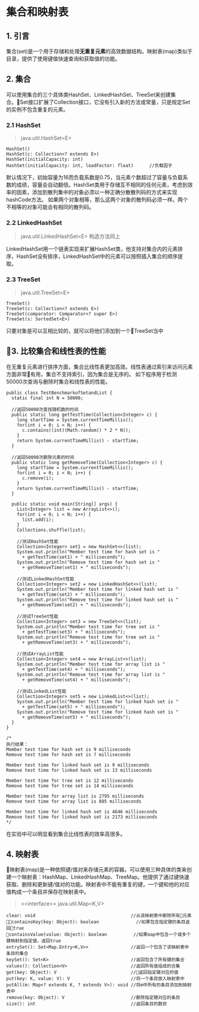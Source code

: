 # 集合和映射表
## 1. 引言
集合(set)是一个用于存储和处理**无重复元素**的高效数据结构。映射表(map)类似于目录，提供了使用键值快速查询和获取值的功能。
## 2. 集合
可以使用集合的三个具体类HashSet、LinkedHashSet、TreeSet来创建集合。Set接口扩展了Collection接口，它没有引入新的方法或常量，只是规定Set的实例不包含重复的元素。
### 2.1 HashSet
>java.util.HashSet&lt;E>
```
HashSet()
HashSet(c: Collection<? extends E>)
HashSet(initialCapacity: int)
HashSet(initialCapacity: int, loadFactor: float)      //负载因子
```
默认情况下，初始容量为16而负载系数是0.75，当元素个数超过了容量与负载系数的成绩，容量会自动翻倍。HashSet类用于存储互不相同的任何元素，考虑到效率的因素，添加到散列集中的对象必须以一种正确分散散列码的方式来实现hashCode方法。
如果两个对象相等，那么这两个对象的散列码必须一样。两个不相等的对象可能会有相同的散列码。
### 2.2 LinkedHashSet
>java.util.LinkedHashSet&lt;E>
构造方法同上

LinkedHashSet用一个链表实现来扩展HashSet类，他支持对集合内的元素排序，HashSet没有排序，LinkedHashSet中的元素可以按照插入集合的顺序提取。
### 2.3 TreeSet
>java.util.TreeSet&lt;E>
```
TreeSet()
TreeSet(c: Collection<? extends E>)
TreeSet(comparator: Comparator<? super E>)
TreeSet(s: SortedSet<E>)
```
只要对象是可以互相比较的，就可以将他们添加到一个TreeSet当中
## 3. 比较集合和线性表的性能
在无重复元素进行排序方面，集合比线性表更加高效。线性表通过索引来访问元素方面非常有用，集合不支持索引，因为集合是无序的。
如下程序用于检测50000次查询与删除时集合和线性表的性能。
```
public class TestBenchmarkofSetandList {
  static final int N = 50000;
  
  //返回50000次查找随机数的时间
  public static long getTestTime(Collection<Integer> c) {
    long startTime = System.currentTimeMillis();
    for(int i = 0; i < N; i++) {
      c.contains((int)(Math.random() * 2 * N));
    }
    return System.currentTimeMillis() - startTime;
  }
  
  //返回50000次删除元素的时间
  public static long getRemoveTime(Collection<Integer> c) {
    long startTime = System.currentTimeMillis();
    for(int i = 0; i < N; i++) {
      c.remove(i);
    }
    return System.currentTimeMillis() - startTime;
  }
  
  public static void main(String[] args) {
    List<Integer> list = new ArrayList<>();
    for(int i = 0; i < N; i++) {
      list.add(i);
    }
    Collections.shuffle(list);
    
    //测试HashSet性能
    Collection<Integer> set1 = new HashSet<>(list);
    System.out.println("Member test time for hash set is " 
      + getTestTime(set1) + " milliseconds");
    System.out.println("Remove test time for hash set is " 
      + getRemoveTime(set1) + " milliseconds");
    
    //测试LinkedHashSet性能
    Collection<Integer> set2 = new LinkedHashSet<>(list);
    System.out.println("Member test time for linked hash set is " 
      + getTestTime(set2) + " milliseconds");
    System.out.println("Remove test time for linked hash set is " 
      + getRemoveTime(set2) + " milliseconds");

    //测试TreeSet性能
    Collection<Integer> set3 = new TreeSet<>(list);
    System.out.println("Member test time for tree set is " 
      + getTestTime(set3) + " milliseconds");
    System.out.println("Remove test time for tree set is " 
      + getRemoveTime(set3) + " milliseconds");

    //测试ArrayList性能
    Collection<Integer> set4 = new ArrayList<>(list);
    System.out.println("Member test time for array list is " 
      + getTestTime(set4) + " milliseconds");
    System.out.println("Remove test time for array list is " 
      + getRemoveTime(set4) + " milliseconds");

    //测试LinkedList性能
    Collection<Integer> set5 = new LinkedList<>(list);
    System.out.println("Member test time for linked hash set is " 
      + getTestTime(set5) + " milliseconds");
    System.out.println("Remove test time for linked hash set is " 
      + getRemoveTime(set5) + " milliseconds");    
  }  
}

/*
执行结果：
Member test time for hash set is 9 milliseconds
Remove test time for hash set is 7 milliseconds

Member test time for linked hash set is 9 milliseconds
Remove test time for linked hash set is 13 milliseconds

Member test time for tree set is 12 milliseconds
Remove test time for tree set is 14 milliseconds

Member test time for array list is 2795 milliseconds
Remove test time for array list is 885 milliseconds

Member test time for linked hash set is 4646 milliseconds
Remove test time for linked hash set is 2173 milliseconds
*/
```
在实验中可以明显看到集合比线性表的效率高很多。
## 4. 映射表
映射表(map)是一种依照键/值对来存储元素的容器。可以使用三种具体的类来创建一个映射表：HashMap、LinkedHashMap、TreeMap。他提供了通过键快速获取、删除和更新键/值对的功能。映射表中不能有重复的键，一个键和他的对应值构成一个条目并保存在映射表中。
> <&lt;interface>>
java.util.Map&lt;K,V>
```
clear: void                                    //从该映射表中删除所有元素
containsKey(key: Object): boolean              //如果包含指定键的条目返回true
containsValue(value: Object): boolean          //如果map中包含一个或多个键映射到指定值，返回true
entrySet(): Set<Map.Entry<K,V>>                //返回一个包含了该映射表中条目的集合
keySet(): Set<K>                               //返回包含了所有键的集合
values(): Collection<V>                        //返回所有值组成的合集
get(key: Object): V                            //返回指定键对应的值
put(key: K, value: V): V                       //将一个条目放入映射表中
putAll(m: Map<? extends K, ? extends V>): void //将m中所有的条目添加到映射表中
remove(key: Object): V                         //删除指定键对应的条目
size(): int                                    //返回条目的数目

```